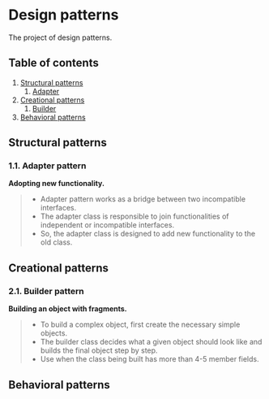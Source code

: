 # Design patterns
The project of design patterns.

## Table of contents
1. [Structural patterns](#structural-patterns)
   1. [Adapter](#1.1.-Adapter-pattern)
2. [Creational patterns](#creational-patterns)
   1. [Builder](#2.1.-Builder-pattern)
3.  [Behavioral patterns](#behavioral-patterns)

## Structural patterns 
### 1.1. Adapter pattern
__Adopting new functionality.__
> * Adapter pattern works as a bridge between two incompatible interfaces.
> * The adapter class is responsible to join functionalities of independent or incompatible interfaces.
> * So, the adapter class is designed to add new functionality to the old class.

## Creational patterns
### 2.1. Builder pattern
__Building an object with fragments.__
> * To build a complex object, first create the necessary simple objects.
> * The builder class decides what a given object should look like and builds the final object step by step.
> * Use when the class being built has more than 4-5 member fields.

## Behavioral patterns
